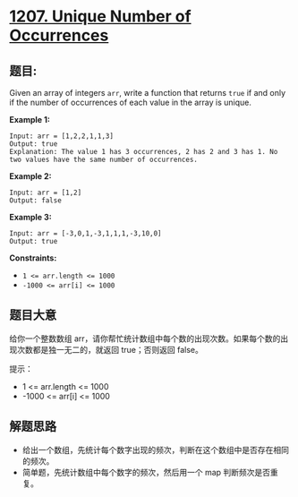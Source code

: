 # [1207. Unique Number of Occurrences](https://leetcode.com/problems/unique-number-of-occurrences/)


## 题目:

Given an array of integers `arr`, write a function that returns `true` if and only if the number of occurrences of each value in the array is unique.

**Example 1:**

    Input: arr = [1,2,2,1,1,3]
    Output: true
    Explanation: The value 1 has 3 occurrences, 2 has 2 and 3 has 1. No two values have the same number of occurrences.

**Example 2:**

    Input: arr = [1,2]
    Output: false

**Example 3:**

    Input: arr = [-3,0,1,-3,1,1,1,-3,10,0]
    Output: true

**Constraints:**

- `1 <= arr.length <= 1000`
- `-1000 <= arr[i] <= 1000`



## 题目大意

给你一个整数数组 arr，请你帮忙统计数组中每个数的出现次数。如果每个数的出现次数都是独一无二的，就返回 true；否则返回 false。

提示：

- 1 <= arr.length <= 1000
- -1000 <= arr[i] <= 1000

## 解题思路


- 给出一个数组，先统计每个数字出现的频次，判断在这个数组中是否存在相同的频次。
- 简单题，先统计数组中每个数字的频次，然后用一个 map 判断频次是否重复。
